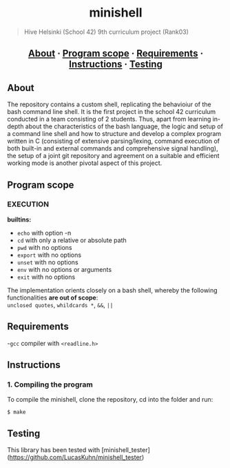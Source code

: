 <h1 align="center">minishell</h1>

> Hive Helsinki (School 42) 9th curriculum project (Rank03)

<h2 align="center">
	<a href="#about">About</a>
	<span> · </span>
	<a href="#program scope">Program scope</a>
	<span> · </span>
	<a href="#requirements">Requirements</a>
	<span> · </span>
	<a href="#instructions">Instructions</a>
  <span> · </span>
	<a href="#testing">Testing</a>
</h2>

## About
The repository contains a custom shell, replicating the behavioiur of the bash command line shell. It is the first project in the school 42 curriculum
conducted in a team consisting of 2 students. Thus, apart from learning in-depth about the characteristics of the bash language, the logic and setup of
a command line shell and how to structure and develop a complex program written in C (consisting of extensive parsing/lexing, command execution of both
built-in and external commands and comprehensive signal handling), the setup of a joint git repository and agreement on a suitable and efficient working
mode is another pivotal aspect of this project.

## Program scope
### EXECUTION  
**builtins:**
  - `echo` with option -n
  - `cd` with only a relative or absolute path
  - `pwd` with no options
  - `export` with no options
  - `unset` with no options
  - `env` with no options or arguments
  - `exit` with no options
   
The implementation orients closely on a bash shell, whereby the following functionalities **are out of scope**:  
`unclosed quotes`, `whildcards *`, `&&`, `||`

## Requirements
-`gcc` compiler
with `<readline.h>` 

## Instructions

### 1. Compiling the program

To compile the minishell, clone the repository, cd into the folder and run:

```
$ make 
```
## Testing
This library has been tested with [minishell_tester] (https://github.com/LucasKuhn/minishell_tester)
